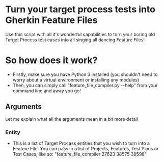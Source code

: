 # Turn your target process tests into Gherkin Feature Files

Use this script with all it's wonderful capabilities to turn your boring old Target Process test cases into all singing all dancing Feature Files!

# So how does it work?

* Firstly, make sure you have Python 3 installed (you shouldn't need to worry about a virtual environment or installing any modules)
* Then, you can simply call "feature_file_compiler.py --help" from your command line and away you go!

## Arguments

Let me explain what all the arguments mean in a bit more detail

### Entity

* This is a list of Target Process entities that you wish to turn into a Feature File. You can pass in a list of Projects, Features, Test Plans or Test Cases, like so:  "feature_file_compiler 27623 38575 38598"